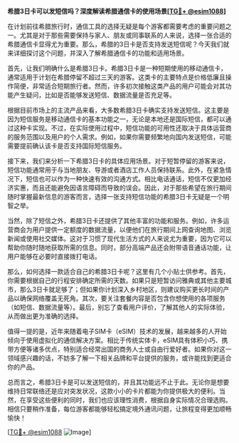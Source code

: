 **希腊3日卡可以发短信吗？深度解读希腊通信卡的使用场景[[TG💪+ @esim1088](https://t.me/s/esim1088)]**

在计划前往希腊旅行时，通信工具的选择无疑是每个游客都需要考虑的重要问题之一。尤其是对于那些需要保持与家人、朋友或同事联系的人来说，选择一张合适的希腊通信卡显得尤为重要。那么，希腊的3日卡是否支持发送短信呢？今天我们就来详细探讨这个问题，并深入了解希腊通信卡的功能和适用场景。

首先，让我们明确什么是希腊3日卡。希腊3日卡是一种短期使用的移动通信卡，通常适用于计划在希腊停留不超过三天的游客。这类卡的主要特点是价格低廉且操作简便，非常适合短期旅行者。然而，许多初次接触这类产品的用户可能会对其功能产生疑问，比如是否能够发送短信、数据流量是否充足等。

根据目前市场上的主流产品来看，大多数希腊3日卡确实支持发送短信。这主要是因为短信服务是移动通信卡的基本功能之一，无论是本地还是国际短信，都可以通过这种卡实现。不过，在实际使用过程中，短信功能的可用性还取决于具体运营商的服务范围以及用户的个人需求。例如，如果你需要频繁地向国内发送短信，可能需要提前确认该卡是否支持国际短信服务。

接下来，我们来分析一下希腊3日卡的具体应用场景。对于短暂停留的游客来说，短信功能通常用于与当地朋友、导游或者酒店工作人员保持联系。此外，在紧急情况下，短信也可以作为一种快速有效的沟通方式。相比电话通话，短信不仅更加经济实惠，而且还能避免因语言障碍而导致的误会。因此，对于那些希望在旅行期间随时掌握最新信息的游客而言，选择一张支持短信功能的希腊3日卡无疑是一个明智之举。

当然，除了短信之外，希腊3日卡还提供了其他丰富的功能和服务。例如，许多运营商会为用户提供一定额度的数据流量，以便他们在旅行期间上网查询地图、浏览新闻或使用社交媒体。这对于习惯了现代生活方式的人来说尤为重要，因为它可以帮助你随时随地获取所需的信息。同时，部分高端产品还会附带语音通话功能，让用户能够在必要时直接拨打电话。

那么，如何选择一款适合自己的希腊3日卡呢？这里有几个小贴士供参考。首先，你需要根据自己的行程安排确定所需的天数。如果只是短暂访问雅典或其他主要城市，那么3日卡就足够了；但如果你计划深入乡村地区，则建议购买更长时间的产品以确保网络覆盖无死角。其次，要关注套餐内容是否包含你想使用的各项服务（如短信、数据流量等）。最后，别忘了查看用户评价，了解其他人的实际体验，从而做出更为准确的选择。

值得一提的是，近年来随着电子SIM卡（eSIM）技术的发展，越来越多的人开始倾向于使用虚拟化的通信解决方案。相比于传统实体卡，eSIM具有体积小巧、携带方便等诸多优点，特别适合经常出国的商务人士或自由行爱好者。如果你对这一领域感兴趣的话，不妨多了解一下相关品牌和平台提供的服务，或许能找到更适合你的产品。

总而言之，希腊3日卡是可以发送短信的，并且其功能远不止于此。无论你是想要维持日常联络还是应对突发状况，这款小小的卡片都能为你提供极大的便利。当然，在享受这些便利的同时，我们也应该理性消费，根据自身实际情况合理选购。相信只要稍作准备，每位游客都能够轻松搞定境外通讯问题，让旅程变得更加顺畅愉快！

[[TG💪+ @esim1088](https://t.me/s/esim1088) ![Image](https://i.postimg.cc/4NQfJmqS/Snipaste-2025-05-13-00-14-12.png)]